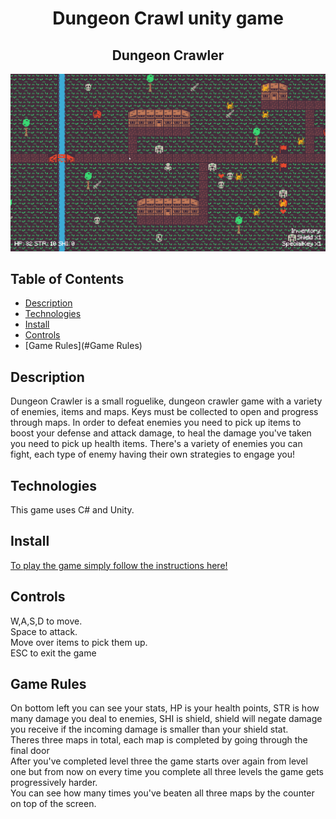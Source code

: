 <div align="center">
    
# Dungeon Crawl unity game
    
## Dungeon Crawler
</div>

![App Screenshot](https://github.com/CodecoolGlobal/dungeon-crawl-2-csharp-Asanque/blob/development/DungeonCrawlerLVL3.png)
## Table of Contents
- [Description](#Description)
- [Technologies](#Technologies)
- [Install](#Install)
- [Controls](#Controls)
- [Game Rules](#Game Rules)
    
## Description
Dungeon Crawler is a small roguelike, dungeon crawler game with a variety of enemies, items and maps.
Keys must be collected to open and progress through maps. In order to defeat enemies you need to pick up items to boost your defense and attack damage, to heal the damage you've taken you need to pick up health items. 
There's a variety of enemies you can fight, each type of enemy having their own strategies to engage you!
    
## Technologies
This game uses C# and Unity.
    
## Install
[To play the game simply follow the instructions here!](https://github.com/CodecoolGlobal/dungeon-crawl-2-csharp-Asanque/releases/tag/Release)

## Controls
W,A,S,D to move. <br>
Space to attack. <br>
Move over items to pick them up. <br>
ESC to exit the game

## Game Rules
On bottom left you can see your stats, HP is your health points, STR is how many damage you deal to enemies, SHI is shield, shield will negate damage you receive if the incoming damage is smaller than your shield stat.<br>
Theres three maps in total, each map is completed by going through the final door<br>
After you've completed level three the game starts over again from level one but from now on every time you complete all three levels the game gets progressively harder.<br>
You can see how many times you've beaten all three maps by the counter on top of the screen.
